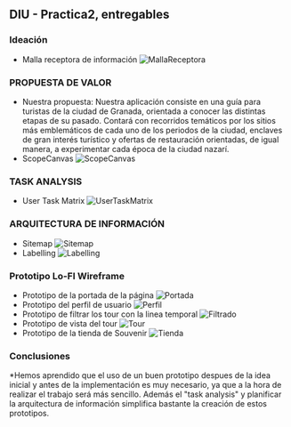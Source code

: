## DIU - Practica2, entregables

### Ideación 
* Malla receptora de información ![MallaReceptora](./ideacion_MallaReceptora.png)


### PROPUESTA DE VALOR
* Nuestra propuesta: Nuestra aplicación consiste en una guía para turistas de la ciudad de Granada, orientada a conocer las distintas etapas de su pasado. Contará con recorridos temáticos por los sitios más emblemáticos de cada uno de los periodos de la ciudad, enclaves de gran interés turístico y ofertas de restauración orientadas, de igual manera, a experimentar cada época de la ciudad nazarí. 
* ScopeCanvas ![ScopeCanvas](./propuestaValor/scope_canvas.jpg)


### TASK ANALYSIS
* User Task Matrix ![UserTaskMatrix](./userTaskMatrix.png)


### ARQUITECTURA DE INFORMACIÓN

* Sitemap ![Sitemap](./arquitecturaInformacion/HistoryTourGranada.png)
* Labelling ![Labelling](./arquitecturaInformacion/labelling.png)


### Prototipo Lo-FI Wireframe 
* Prototipo de la portada de la página ![Portada](./prototipo/prototipoPortada.png)
* Prototipo del perfil de usuario ![Perfil](./prototipo/prototipoPerfil.png)
* Prototipo de filtrar los tour con la linea temporal ![Filtrado](./prototipo/prototipoToursFiltrados.png)
* Prototipo de vista del tour ![Tour](./prototipo/prototipoTourEsp.png)
* Prototipo de la tienda de Souvenir ![Tienda](./prototipo/prototipoTienda.png)



### Conclusiones  
*Hemos aprendido que el uso de un buen prototipo despues de la idea inicial y antes de la implementación es muy necesario, ya que a la hora de realizar el trabajo será más sencillo. Además el "task analysis" y planificar la arquitectura de información simplifica bastante la creación de estos prototipos.
